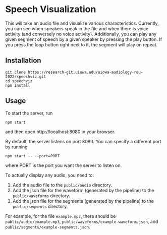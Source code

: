 # Speech Visualization

This will take an audio file and visualize various characteristics. Currently, you can see when speakers speak in the file and when there is voice activity (and conversely no voice activity). Additionally, you can play any given segment of speech by a given speaker by pressing the play button. If you press the loop button right next to it, the segment will play on repeat.

## Installation

```
git clone https://research-git.uiowa.edu/uiowa-audiology-reu-2022/speechviz.git
cd speechviz
npm install
```

## Usage

To start the server, run
```
npm start
```
and then open http://localhost:8080 in your browser.

By default, the server listens on port 8080. You can specify a different port by running
```
npm start -- --port=PORT
```
where PORT is the port you want the server to listen on.

To actually display any audio, you need to:
1. Add the audio file to the `public/audio` directory.
2. Add the json file for the waveform (generated by the pipeline) to the `public/waveforms` directory.
3. Add the json file for the segments (generated by the pipeline) to the `public/segments` directory.

For example, for the file `example.mp3`, there should be `public/audio/example.mp3`, `public/waveforms/example-waveform.json`, and `public/segments/example-segments.json`.